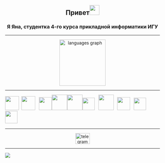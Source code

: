 <h2 align="center">Привет<img src="https://github.com/blackcater/blackcater/raw/main/images/Hi.gif" width="32" height="32"/></h2>
<h3 align="center">Я Яна, студентка 4-го курса прикладной информатики ИГУ</h3>
<hr>


<div align="center">
  <img src="https://github-readme-stats.vercel.app/api/top-langs?username=oblepixovoe&locale=en&hide_title=false&layout=compact&card_width=320&langs_count=5&theme=dracula&hide_border=false" height="150" alt="languages graph"  />
</div>
<hr>




<img src="https://github.com/Libeausta/Portfolio/assets/133878238/65a53c79-70c7-4e04-9657-170493a71dad" width=45/>󠁩󠁩󠁩󠁝 󠁩 <img src="https://github.com/Libeausta/Portfolio/assets/133878238/bd746951-418e-46be-a86f-d554bbf5f876" width=45/>󠁩󠁩󠁩󠁝 &nbsp; <img src="https://user-images.githubusercontent.com/25181517/189715289-df3ee512-6eca-463f-a0f4-c10d94a06b2f.png" width=42/><img src="https://github.com/Libeausta/Portfolio/assets/133878238/b2f5e25a-37be-49ff-83c1-dda5acdfbae8" width=50/><img src="https://github.com/Libeausta/Portfolio/assets/133878238/2a14e54e-e51e-422f-be02-e30fe82963e3" width=50/><img src="https://user-images.githubusercontent.com/25181517/117447155-6a868a00-af3d-11eb-9cfe-245df15c9f3f.png" width=40/> &nbsp; <img src="https://github.com/Libeausta/Portfolio/assets/133878238/3a0857e1-6a8a-401e-aa39-79896e51c39a" width=50/> &nbsp; <img src="https://user-images.githubusercontent.com/25181517/183423507-c056a6f9-1ba8-4312-a350-19bcbc5a8697.png" width=42/> &nbsp; <img src="https://user-images.githubusercontent.com/25181517/192108891-d86b6220-e232-423a-bf5f-90903e6887c3.png" width=40/>󠁩󠁩󠁩󠁝 &nbsp; <img src="https://user-images.githubusercontent.com/25181517/192108890-200809d1-439c-4e23-90d3-b090cf9a4eea.png" width=40/> &nbsp;
<hr>

<div align="center">
  <a href="https://t.me/sshawtyYana"><img src="https://raw.githubusercontent.com/maurodesouza/profile-readme-generator/master/src/assets/icons/social/telegram/default.svg" width="47" height="35" alt="telegram logo"  /></a>
</div>
<hr>


[![](https://visitcount.itsvg.in/api?id=ptajka&icon=4&color=8)](https://visitcount.itsvg.in)
